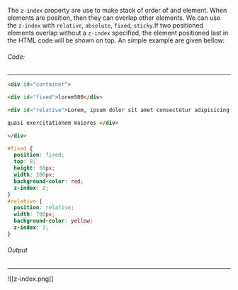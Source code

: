 The `z-index` property are use to make stack of order of and element. When elements are position, then they can overlap other elements. We can use the `z-index` with `relative`, `absolute`, `fixed`, `sticky`.If two positioned elements overlap without a `z-index` specified, the element positioned last in the HTML code will be shown on top. An simple example are given bellow:
###### Code:
---
```html
<div id="container">

<div id="fixed">lorem500</div>

<div id="relative">Lorem, ipsum dolor sit amet consectetur adipisicing elit. Debitis amet, mollitia accusamus sequi

quasi exercitationem maiores </div>

</div>
```

```css
#fixed {
  position: fixed;
  top: 0;
  height: 50px;
  width: 200px;
  background-color: red;
  z-index: 2;
}
#relative {
  position: relative;
  width: 700px;
  background-color: yellow;
  z-index: 3;
}
```
###### Output
---
![[z-index.png]]